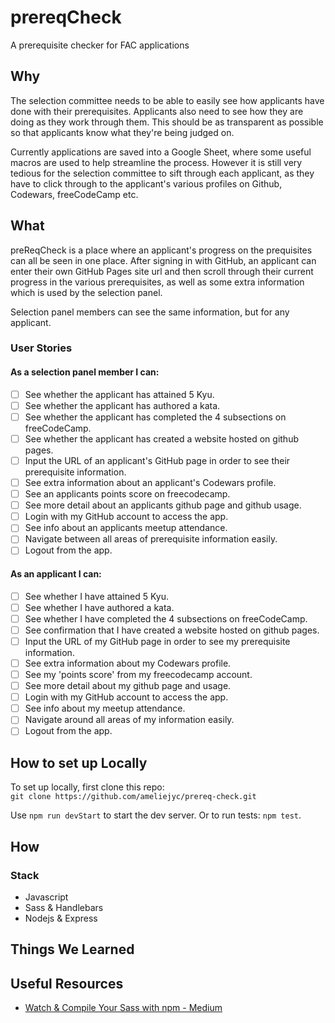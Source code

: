 # prereqCheck
A prerequisite checker for FAC applications

## Why
The selection committee needs to be able to easily see how applicants have done
with their prerequisites. Applicants also need to see how they are doing as
they work through them. This should be as transparent as possible so that
applicants know what they're being judged on.

Currently applications are saved into a Google Sheet, where some useful macros
are used to help streamline the process. However it is still very tedious for
the selection committee to sift through each applicant, as they have to click
through to the applicant's various profiles on Github, Codewars, freeCodeCamp
etc.

## What
preReqCheck is a place where an applicant's progress on the prequisites can all
be seen in one place. After signing in with GitHub, an applicant can enter
their own GitHub Pages site url and then scroll through their current progress in
the various prerequisites, as well as some extra information which is used by
the selection panel.

Selection panel members can see the same information, but for any applicant.

### User Stories
#### As a selection panel member I can:
- [ ] See whether the applicant has attained 5 Kyu.
- [ ] See whether the applicant has authored a kata.
- [ ] See whether the applicant has completed the 4 subsections on freeCodeCamp.
- [ ] See whether the applicant has created a website hosted on github pages.
- [ ] Input the URL of an applicant's GitHub page in order to see their prerequisite information.
- [ ] See extra information about an applicant's Codewars profile.
- [ ] See an applicants points score on freecodecamp.
- [ ] See more detail about an applicants github page and github usage.
- [ ] Login with my GitHub account to access the app.
- [ ] See info about an applicants meetup attendance.
- [ ] Navigate between all areas of prerequisite information easily.
- [ ] Logout from the app.

#### As an applicant I can:
- [ ] See whether I have attained 5 Kyu.
- [ ] See whether I have authored a kata.
- [ ] See whether I have completed the 4 subsections on freeCodeCamp.
- [ ] See confirmation that I have created a website hosted on github pages.
- [ ] Input the URL of my GitHub page in order to see my prerequisite information.
- [ ] See extra information about my Codewars profile.
- [ ] See my 'points score' from my freecodecamp account.
- [ ] See more detail about my github page and usage.
- [ ] Login with my GitHub account to access the app.
- [ ] See info about my meetup attendance.
- [ ] Navigate around all areas of my information easily.
- [ ] Logout from the app.

## How to set up Locally
To set up locally, first clone this repo:  
```git clone https://github.com/ameliejyc/prereq-check.git```

Use `npm run devStart` to start the dev server. Or to run tests: `npm test`.

## How

### Stack
* Javascript
* Sass & Handlebars
* Nodejs & Express

## Things We Learned

## Useful Resources
* [Watch & Compile Your Sass with
  npm - Medium](https://medium.com/@brianhan/watch-compile-your-sass-with-npm-9ba2b878415b)
